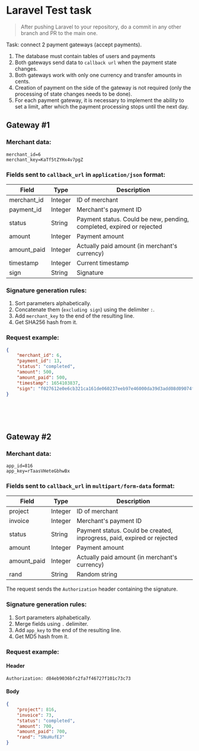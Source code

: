 # Laravel Test task

> After pushing Laravel to your repository, do a commit in any other branch and PR to the main one.

Task: connect 2 payment gateways (accept payments).

1. The database must contain tables of users and payments
2. Both gateways send data to `callback url` when the payment state changes.
3. Both gateways work with only one currency and transfer amounts in cents.
4. Creation of payment on the side of the gateway is not required (only the processing of state changes needs to be
   done).
5. For each payment gateway, it is necessary to implement the ability to set a limit, after which the payment processing
   stops until the next day.

## Gateway #1

### Merchant data:

```
merchant_id=6
merchant_key=KaTf5tZYHx4v7pgZ
```

### Fields sent to `callback_url` in `application/json` format:

| Field       | Type    | Description                                                           |
|-------------|---------|-----------------------------------------------------------------------|
| merchant_id | Integer | ID of merchant                                                        |
| payment_id  | Integer | Merchant's payment ID                                                 |
| status      | String  | Payment status. Could be new, pending, completed, expired or rejected |
| amount      | Integer | Payment amount                                                        |
| amount_paid | Integer | Actually paid amount (in merchant's currency)                         |
| timestamp   | Integer | Current timestamp                                                     |
| sign        | String  | Signature                                                             |

### Signature generation rules:

1. Sort parameters alphabetically.
2. Concatenate them (`excluding sign`) using the delimiter `:`.
3. Add `merchant_key` to the end of the resulting line.
4. Get SHA256 hash from it.

### Request example:

```json
{
    "merchant_id": 6,
    "payment_id": 13,
    "status": "completed",
    "amount": 500,
    "amount_paid": 500,
    "timestamp": 1654103837,
    "sign": "f027612e0e6cb321ca161de060237eeb97e46000da39d3add08d09074f931728"
}
```

<br><br><br>

## Gateway #2

### Merchant data:

```
app_id=816
app_key=rTaasVHeteGbhwBx
```

### Fields sent to `callback_url` in `multipart/form-data` format:

| Field       | Type    | Description                                                             |
|-------------|---------|-------------------------------------------------------------------------|
| project     | Integer | ID of merchant                                                          |
| invoice     | Integer | Merchant's payment ID                                                   |
| status      | String  | Payment status. Could be created, inprogress, paid, expired or rejected |
| amount      | Integer | Payment amount                                                          |
| amount_paid | Integer | Actually paid amount (in merchant's currency)                           |
| rand        | String  | Random string                                                           |

The request sends the `Authorization` header containing the signature.

### Signature generation rules:

1. Sort parameters alphabetically.
2. Merge fields using `.` delimiter.
3. Add `app_key` to the end of the resulting line.
4. Get MD5 hash from it.

### Request example:

#### Header

```
Authorization: d84eb9036bfc2fa7f46727f101c73c73
```

#### Body

```json
{
    "project": 816,
    "invoice": 73,
    "status": "completed",
    "amount": 700,
    "amount_paid": 700,
    "rand": "SNuHufEJ"
}
```
